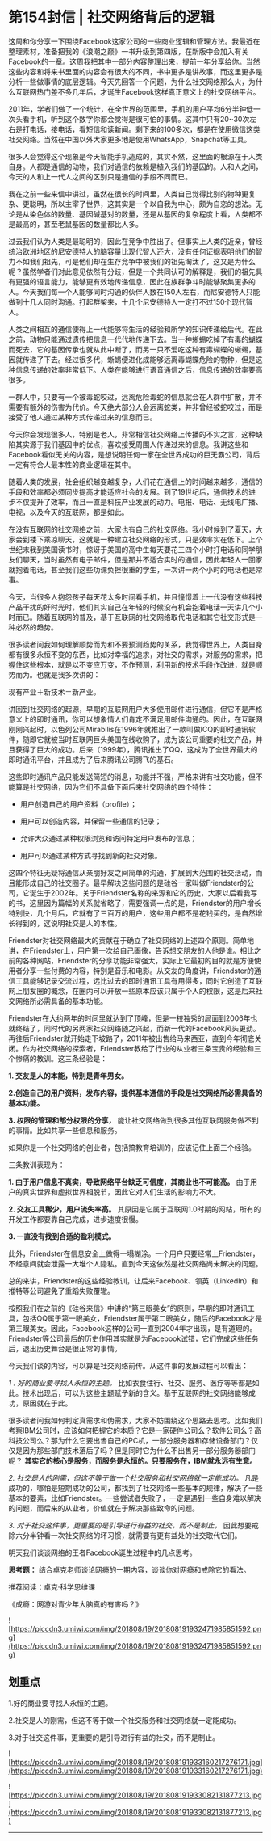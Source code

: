 # 第154封信 | 社交网络背后的逻辑

这周和你分享一下围绕Facebook这家公司的一些商业逻辑和管理方法。我最近在整理素材，准备把我的《浪潮之巅》一书升级到第四版，在新版中会加入有关Facebook的一章。这周我把其中一部分内容整理出来，提前一年分享给你。当然这些内容和将来书里面的内容会有很大的不同，书中更多是讲故事，而这里更多是分析一些做事情的底层逻辑。今天先回答一个问题，为什么社交网络那么火，为什么互联网热门差不多几年后，才诞生Facebook这样真正意义上的社交网络平台。

2011年，学者们做了一个统计，在全世界的范围里，手机的用户平均6分半钟低一次头看手机，听到这个数字你都会觉得是很可怕的事情。这其中只有20~30次左右是打电话，接电话，看短信和读新闻。剩下来的100多次，都是在使用微信这类社交网络。当然在中国以外大家更多地是使用WhatsApp，Snapchat等工具。

很多人会觉得这个现象是今天智能手机造成的，其实不然，这里面的根源在于人类自身。人都是通信的动物，我们对通信的依赖是植入我们的基因的。人和人之间，今天的人和上一代人之间的区别只是通信的手段不同而已。

我在之前一些来信中讲过，虽然在很长的时间里，人类自己觉得比别的物种更复杂、更聪明，所以主宰了世界，这其实是一个以自我为中心，颇为自恋的想法。无论是从染色体的数量、基因碱基对的数量，还是从基因的复杂程度上看，人类都不是最高的，甚至老鼠基因的数量都比人多。

过去我们认为人类是最聪明的，因此在竞争中胜出了。但事实上人类的近亲，曾经统治欧洲地区的尼安德特人的脑容量比现代智人还大，没有任何证据表明他们的智力不如我们祖先，可是他们却在生存竞争中被我们的祖先淘汰了，这又是为什么呢？虽然学者们对此意见依然有分歧，但是一个共同认可的解释是，我们的祖先具有更强的语言能力，能够更有效地传递信息，因此在族群争斗时能够聚集更多的人。今天我们每一个人能够同时沟通的伙伴人数在150人左右，而尼安德特人只能做到十几人同时沟通。打起群架来，十几个尼安德特人一定打不过150个现代智人。

人类之间相互的通信使得上一代能够将生活的经验和所学的知识传递给后代。在此之前，动物只能通过遗传把信息一代代地传递下去。当一种蜥蜴吃掉了有毒的蝴蝶而死去，它的基因传承也就从此中断了，而另一只不爱吃这种有毒蝴蝶的蜥蜴，基因就传递了下去。经过很多代，蜥蜴便进化成能够远离毒蝴蝶危险的物种，但是这种信息传递的效率非常低下。人类在能够进行语音通信之后，信息传递的效率要高很多。

一群人中，只要有一个被毒蛇咬过，远离危险毒蛇的信息就会在人群中扩散，并不需要有额外的伤害为代价。今天绝大部分人会远离蛇类，并非曾经被蛇咬过，而是接受了他人通过某种方式传递过来的信息而已。

今天你会发现很多人，特别是老人，非常相信社交网络上传播的不实之言，这种缺陷其实源于我们基因中的优点，喜欢接受周围人传递过来的信息。我讲这些和Facebook看似无关的内容，是想说明任何一家在全世界成功的巨无霸公司，背后一定有符合人最本性的商业逻辑在其中。

随着人类的发展，社会组织越变越复杂，人们花在通信上的时间越来越多，通信的手段和效率都必须同步提高才能适应社会的发展。到了19世纪后，通信技术的进步不仅提升了效率，而且一直是科技产业发展的动力。电报、电话、无线电广播、电视，以及今天的互联网，都是如此。

在没有互联网的社交网络之前，大家也有自己的社交网络。我小时候到了夏天，大家会到楼下乘凉聊天，这就是一种建立社交网络的形式，只是效率实在低下。上个世纪末我到美国读书时，惊讶于美国的高中生每天要花三四个小时打电话和同学朋友们聊天，当时虽然有电子邮件，但是那并不适合实时的通信，因此年轻人一回家就抱着电话，甚至我们这些功课负担很重的学生，一次讲一两个小时的电话也是常事。

今天，当很多人抱怨孩子每天花太多时间看手机，并且憧憬着上一代没有这些科技产品干扰的好时光时，他们其实自己在年轻的时候没有机会抱着电话一天讲几个小时而已。随着互联网的普及，基于互联网的社交网络取代电话和其它社交形式是一种必然的趋势。

很多读者问我如何理解顺势而为和不要预测趋势的关系，我觉得世界上，人类自身都有很多永恒不变的东西，比如对幸福的追求，对社交的需求，对服务的需求，把握住这些根本，就是以不变应万变，不作预测，利用新的技术手段作改进，就是顺势而为。也就是我多次讲的：

现有产业＋新技术＝新产业。

讲回到社交网络的起源，早期的互联网用户大多使用邮件进行通信，但它不是严格意义上的即时通讯，你可以想象情人们肯定不满足用邮件沟通的。因此，在互联网刚刚兴起时，以色列公司Mirabilis在1996年就推出了一款叫做ICQ的即时通讯软件，随即它就被当时互联网巨头美国在线收购了，成为该公司重要的社交产品，并且获得了巨大的成功。后来（1999年），腾讯推出了QQ，这成为了全世界最大的即时通讯平台，并且成为了后来腾讯公司腾飞的基石。

这些即时通讯产品只能发送简短的消息，功能并不强，严格来讲有社交功能，但不能算是社交网络，因为它们不具备下面后来社交网络的四个特性：

* 用户创造自己的用户资料（profile）；

* 用户可以创造内容，并保留一些通信的记录；

* 允许大众通过某种权限浏览和访问特定用户发布的信息；

* 用户可以通过某种方式寻找到新的社交对象。

这四个特征无疑将通信从亲朋好友之间简单的沟通，扩展到大范围的社交活动，而且能形成自己的社交圈子。最早解决这些问题的是硅谷一家叫做Friendster的公司，它诞生于2002年。关于Friendster名称的来源和它的历史，大家以后看我写的书，这里因为篇幅的关系就省略了，需要强调一点的是，Friendster的用户增长特别快，几个月后，它就有了三百万的用户，这些用户都不是花钱买的，是自然增长得到的，这说明社交是人的本性。

Friendster对社交网络最大的贡献在于确立了社交网络的上述四个原则。简单地讲，在Friendster上，用户第一次给自己画像，告诉想交朋友的人他是谁。相比之前的各种网站，Friendster的分享功能非常强大，实际上它最初的目的就是方便使用者分享一些付费的内容，特别是音乐和电影。从交友的角度讲，Friendster的通信工具能够记录交流过程，远比过去的即时通讯工具有用得多，同时它创造了互联网上朋友圈的概念，在圈内可以开放一些原本应该只属于个人的权限，这是后来社交网络所必需具备的基本功能。

Friendster在大约两年的时间里就达到了顶峰，但是一枝独秀的局面到2006年也就终结了，同时代的另两家社交网络随之兴起，而新一代的Facebook风头更劲。再往后Friendster就开始走下坡路了，2011年被出售给马来西亚，直到今年彻底关闭。作为社交网络的探索者，Friendster教给了行业的从业者三条宝贵的经验和三个惨痛的教训。这三条经验是：

 **1. 交友是人的本能，特别是青年男女。**

 **2.创造自己的用户资料，发布内容，提供基本通信的手段是社交网络所必需具备的基本功能。**

 **3. 权限的管理和部分权限的分享，** 能让社交网络做到很多其他互联网服务做不到的事情。比如共享一些信息和服务。

如果你是一个社交网络的创业者，包括搞教育培训的，应该记住上面三个经验。

三条教训表现为：

 **1. 由于用户信息不真实，导致网络平台缺乏可信度，其商业也不可能高。** 由于用户的真实世界和虚拟世界相脱节，因此它对人们生活的影响力不大。

 **2. 交友工具稀少，用户流失率高。** 其原因是它属于互联网1.0时期的网站，所有的开发工作都要靠自己完成，进步速度很慢。

 **3. 一直没有找到合适的盈利模式。**

此外，Friendster在信息安全上做得一塌糊涂。一个用户只要经常上Friendster，不经意间就会泄露一大堆个人隐私。直到今天这依然是社交网络尚未解决的问题。

总的来讲，Friendster的这些经验教训，让后来Facebook、领英（LinkedIn）和推特等公司避免了重蹈失败覆辙。

按照我们在之前的《硅谷来信》中讲的“第三眼美女”的原则，早期的即时通讯工具，包括QQ属于第一眼美女，Friendster属于第二眼美女，随后的Facebook才是第三眼美女。因此，Facebook这样的公司一直到2004年才出现，是有道理的。Friendster等公司最后的历史作用其实就是为Facebook试错，它们完成这些任务后，退出历史舞台是很正常的事情。

今天我们谈的内容，可以算是社交网络前传。从这件事的发展过程可以看出：

 *1 . 好的商业要寻找人永恒的主题。* 比如衣食住行、社交、服务、医疗等等都是如此。技术出现后，可以为这些主题赋予新的含义。基于互联网的社交网络能够成功，原因就在于此。

很多读者问我如何判定真需求和伪需求，大家不妨围绕这个思路去思考。比如我们考察IBM公司时，应该如何把握它的本质？它是一家硬件公司么？软件公司么？高科技公司么？那为什么它要出售自己的PC机，一部分服务器和存储设备部门？仅仅是因为那些部门技术落后了吗？但是同时它为什么不出售另一部分服务器部门呢？ **其实它的核心是服务，而服务是永恒的。只要服务在，IBM就永远有生意。**

 *2. 社交是人的刚需，但这不等于做一个社交服务和社交网络就一定能成功。* 凡是成功的，哪怕是短期成功的公司，都找到了社交网络一些基本的规律，解决了一些基本的要素，比如Friendster。一些尝试者失败了，一定是遇到一些自身难以解决的问题，而后来的从业者，价值就在于解决那些致命的问题。

 *3. 对于社交这件事，更重要的是引导进行有益的社交，而不是制止，* 因此想要戒除六分半钟看一次社交网络的坏习惯，就需要有更有益处的社交取代它们。

明天我们谈谈网络的王者Facebook诞生过程中的几点思考。

 **思考题：** 结合卓克老师谈论网瘾的一期内容，谈谈你对网瘾和戒除它的看法。

推荐阅读：卓克·科学思维课

《成瘾：网游对青少年大脑真的有害吗？》

![https://piccdn3.umiwi.com/img/201808/19/201808191932471985851592.png](https://piccdn3.umiwi.com/img/201808/19/201808191932471985851592.png)

## 划重点

1.好的商业要寻找人永恒的主题。

2.社交是人的刚需，但这不等于做一个社交服务和社交网络就一定能成功。

3.对于社交这件事，更重要的是引导进行有益的社交，而不是制止。

![https://piccdn3.umiwi.com/img/201808/19/201808191933160217276171.jpg](https://piccdn3.umiwi.com/img/201808/19/201808191933160217276171.jpg)

![https://piccdn3.umiwi.com/img/201808/19/201808191933082131877213.jpg](https://piccdn3.umiwi.com/img/201808/19/201808191933082131877213.jpg)

---
